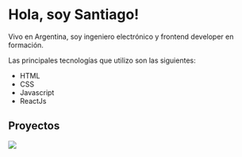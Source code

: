 <h1>Hola, soy Santiago!</h1>

<p> Vivo en Argentina, soy ingeniero electrónico y frontend developer en formación.</p>

Las principales tecnologías que utilizo son las siguientes:

<ul>
  <li>HTML</li>
  <li>CSS</li>
  <li>Javascript</li>
  <li>ReactJs</li>
</ul>

<h2> Proyectos </h2>



![](https://user-images.githubusercontent.com/67848075/156914598-aef4453c-f294-4b0f-806f-e8b5fcc8b62b.pn)

